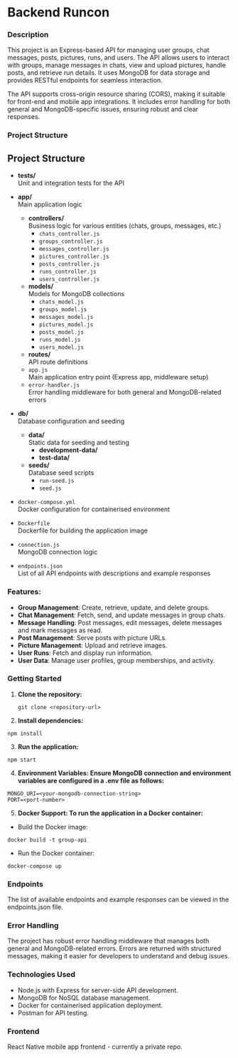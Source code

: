 # Backend Runcon

### Description
This project is an Express-based API for managing user groups, chat messages, posts, pictures, runs, and users. The API allows users to interact with groups, manage messages in chats, view and upload pictures, handle posts, and retrieve run details. It uses MongoDB for data storage and provides RESTful endpoints for seamless interaction.

The API supports cross-origin resource sharing (CORS), making it suitable for front-end and mobile app integrations. It includes error handling for both general and MongoDB-specific issues, ensuring robust and clear responses.

### Project Structure

## Project Structure

- **__tests__/**  
  Unit and integration tests for the API

- **app/**  
  Main application logic  
  - **controllers/**  
    Business logic for various entities (chats, groups, messages, etc.)  
    - `chats_controller.js`  
    - `groups_controller.js`  
    - `messages_controller.js`  
    - `pictures_controller.js`  
    - `posts_controller.js`  
    - `runs_controller.js`  
    - `users_controller.js`  
  - **models/**  
    Models for MongoDB collections
    - `chats_model.js`  
    - `groups_model.js`  
    - `messages_model.js`  
    - `pictures_model.js`  
    - `posts_model.js`  
    - `runs_model.js`  
    - `users_model.js`  
  - **routes/**  
    API route definitions  
  - `app.js`  
    Main application entry point (Express app, middleware setup)  
  - `error-handler.js`  
    Error handling middleware for both general and MongoDB-related errors  

- **db/**  
  Database configuration and seeding  
  - **data/**  
    Static data for seeding and testing  
    - **development-data/** 
    - **test-data/** 
  - **seeds/**  
    Database seed scripts  
    - `run-seed.js`  
    - `seed.js`  

- `docker-compose.yml`  
  Docker configuration for containerised environment  

- `Dockerfile`  
  Dockerfile for building the application image  

- `connection.js`  
  MongoDB connection logic  

- `endpoints.json`  
  List of all API endpoints with descriptions and example responses  


### Features:
- **Group Management**: Create, retrieve, update, and delete groups.
- **Chat Management**: Fetch, send, and update messages in group chats.
- **Message Handling**: Post messages, edit messages, delete messages and mark messages as read.
- **Post Management**: Serve posts with picture URLs.
- **Picture Management**: Upload and retrieve images.
- **User Runs**: Fetch and display run information.
- **User Data**: Manage user profiles, group memberships, and activity.

### Getting Started

1. **Clone the repository:**
   ```
   git clone <repository-url>
   ```

2. **Install dependencies:**

```npm install```

3. **Run the application:**

```npm start```

4. **Environment Variables: Ensure MongoDB connection and environment variables are configured in a .env file as follows:**

```
MONGO_URI=<your-mongodb-connection-string>
PORT=<port-number>
```

5. **Docker Support: To run the application in a Docker container:**

- Build the Docker image:
```
docker build -t group-api
```

- Run the Docker container:
```
docker-compose up
```

### Endpoints
The list of available endpoints and example responses can be viewed in the endpoints.json file.

### Error Handling
The project has robust error handling middleware that manages both general and MongoDB-related errors. Errors are returned with structured messages, making it easier for developers to understand and debug issues.

### Technologies Used
- Node.js with Express for server-side API development.
- MongoDB for NoSQL database management.
- Docker for containerised application deployment.
- Postman for API testing.

### Frontend
React Native mobile app frontend - currently a private repo.
